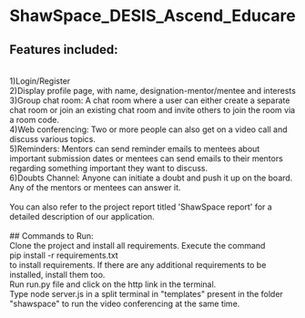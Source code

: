 # ShawSpace_DESIS_Ascend_Educare
## Features included:
<br>
1)Login/Register <br>
2)Display profile page, with name, designation-mentor/mentee and interests<br>
3)Group chat room: A chat room where a user can either create a separate chat room or join an existing chat room and invite others to join the room via a room code.<br>
4)Web conferencing: Two or more people can also get on a video call and discuss various topics.<br>
5)Reminders: Mentors can send reminder emails to mentees about important submission dates or mentees can send emails to their mentors regarding something important they want to discuss.<br>
6)Doubts Channel: Anyone can initiate a doubt and push it up on the board. Any of the mentors or mentees can answer it.<br>
<br>
You can also refer to the project report titled 'ShawSpace report' for a detailed description of our application.<br>
<br>
## Commands to Run:
<br>
Clone the project and install all requirements. Execute the command <br> pip install -r requirements.txt <br> to install requirements. If there are any additional requirements to be installed, install them too.
<br>
Run run.py file and click on the http link in the terminal. <br> Type node server.js in a split terminal in "templates" present in the folder "shawspace" to run the video conferencing at the same time.


